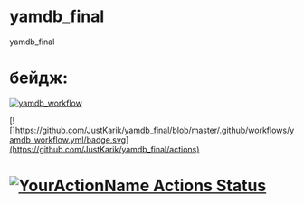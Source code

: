 # yamdb_final
yamdb_final


# бейдж:
[![yamdb_workflow](https://github.com/JustKarik/yamdb_final/actions/workflows/yamdb_workflow.yml/badge.svg)](https://github.com/JustKarik/yamdb_final/actions)


 [![]https://github.com/JustKarik/yamdb_final/blob/master/.github/workflows/yamdb_workflow.yml/badge.svg](https://github.com/JustKarik/yamdb_final/actions)


# [![YourActionName Actions Status](https://github.com/{userName}/{repoName}/workflows/{workflowName}/badge.svg)](https://github.com/{userName}/{repoName}/actions)